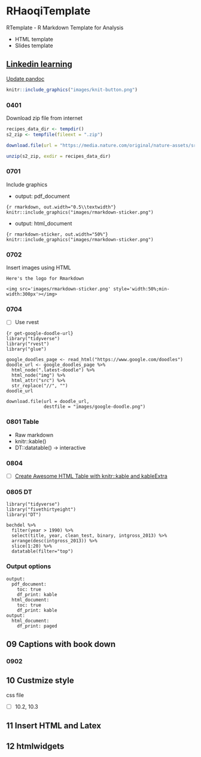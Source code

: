 # RHaoqiTemplate
RTemplate - R Markdown Template for Analysis
* HTML template
* Slides template

## [Linkedin learning](https://www.linkedin.com/learning/creating-reports-and-presentations-with-r-markdown-and-rstudio?u=36306084)

[Update pandoc](https://pandoc.org/installing.html)

```r
knitr::include_graphics("images/knit-button.png")
```

### 0401
Download zip file from internet
```r
recipes_data_dir <- tempdir()
s2_zip <- tempfile(fileext = ".zip")

download.file(url = "https://media.nature.com/original/nature-assets/srep/2011/111215/srep00196/extref/srep00196-s2.zip", destfile = s2_zip)

unzip(s2_zip, exdir = recipes_data_dir)
```

### 0701
Include graphics
* output: pdf_document
```
{r rmarkdown, out.width="0.5\\textwidth"}
knitr::include_graphics("images/rmarkdown-sticker.png")
```

* output: html_document
```
{r rmarkdown-sticker, out.width="50%"}
knitr::include_graphics("images/rmarkdown-sticker.png")
```

### 0702 
Insert images using HTML
```
Here's the logo for Rmarkdown

<img src='images/rmarkdown-sticker.png' style='width:50%;min-width:300px'></img>
```

### 0704
- [ ] Use rvest
```
{r get-google-doodle-url}
library("tidyverse")
library("rvest")
library("glue")

google_doodles_page <- read_html("https://www.google.com/doodles")
doodle_url <- google_doodles_page %>%
  html_node(".latest-doodle") %>%
  html_node("img") %>%
  html_attr("src") %>%
  str_replace("//", "")
doodle_url

download.file(url = doodle_url,
              destfile = "images/google-doodle.png")
```
### 0801 Table
* Raw markdown
* knitr::kable()
* DT::datatable() -> interactive

### 0804
- [ ] [Create Awesome HTML Table with knitr::kable and kableExtra](https://cran.r-project.org/web/packages/kableExtra/vignettes/awesome_table_in_html.html#Overview)

### 0805 DT
```
library("tidyverse")
library("fivethirtyeight")
library("DT")

bechdel %>%
  filter(year > 1990) %>%
  select(title, year, clean_test, binary, intgross_2013) %>%
  arrange(desc(intgross_2013)) %>%
  slice(1:20) %>% 
  datatable(filter="top")
```

### Output options
```
output:
  pdf_document: 
    toc: true
    df_print: kable
  html_document: 
    toc: true
    df_print: kable
output: 
  html_document:
    df_print: paged
```

## 09 Captions with book down
### 0902

## 10 Custmize style
css file
- [ ] 10.2, 10.3

## 11 Insert HTML and Latex

## 12 htmlwidgets